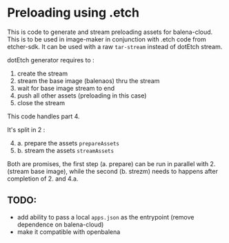# Preloading using .etch

This is code to generate and stream preloading assets for balena-cloud.
This is to be used in image-maker in conjunction with .etch code from etcher-sdk.
It can be used with a raw `tar-stream` instead of dotEtch stream.

dotEtch generator requires to :

1. create the stream
2. stream the base image (balenaos) thru the stream
3. wait for base image stream to end
4. push all other assets (preloading in this case)
5. close the stream

This code handles part 4.

It's split in 2 :

4. a. prepare the assets `prepareAssets`
5. b. stream the assets `streamAssets`

Both are promises, the first step (a. prepare) can be run in parallel with 2. (stream base image), while the second (b. strezm) needs to happens after completion of 2. and 4.a.

## TODO: 
- add ability to pass a local `apps.json` as the entrypoint (remove dependence on balena-cloud)
- make it compatible with openbalena